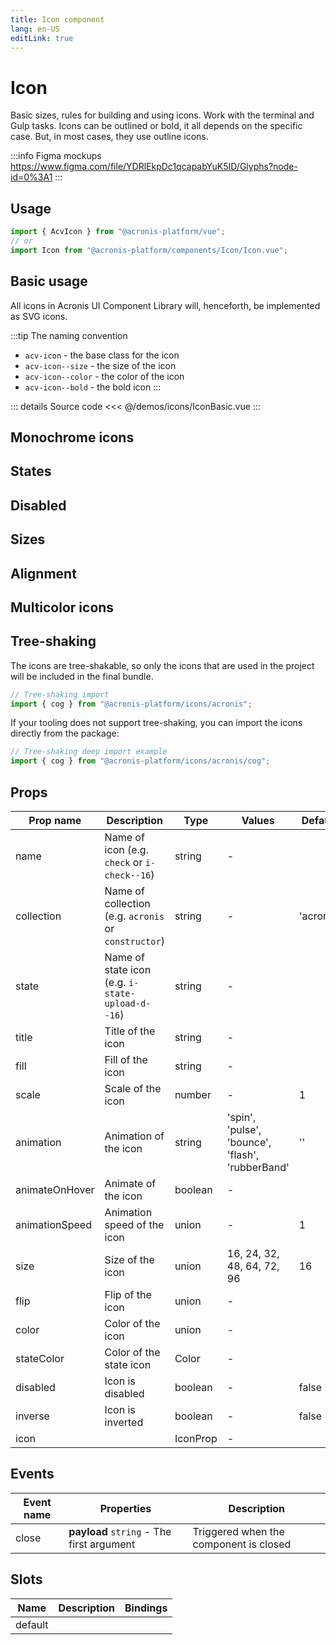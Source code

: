 ```yaml
---
title: Icon component
lang: en-US
editLink: true
---
```


# Icon

Basic sizes, rules for building and using icons. Work with the terminal and Gulp tasks.
Icons can be outlined or bold, it all depends on the specific case.
But, in most cases, they use outline icons.

:::info Figma mockups
https://www.figma.com/file/YDRlEkpDc1qcapabYuK5ID/Glyphs?node-id=0%3A1
:::

## Usage

```javascript
import { AcvIcon } from "@acronis-platform/vue";
// or
import Icon from "@acronis-platform/components/Icon/Icon.vue";
```

## Basic usage

All icons in Acronis UI Component Library will, henceforth, be implemented as SVG icons.

:::tip
The naming convention

- `acv-icon` - the base class for the icon
- `acv-icon--size` - the size of the icon
- `acv-icon--color` - the color of the icon
- `acv-icon--bold` - the bold icon
  :::

<IconBasic />

::: details Source code
<<< @/demos/icons/IconBasic.vue
:::

## Monochrome icons

<IconMonochrome />

## States

<IconStates />

## Disabled

<IconDisabled />

## Sizes

<IconSizes />

## Alignment

<IconAlignment />

## Multicolor icons

<IconMulticolor />

## Tree-shaking

The icons are tree-shakable, so only the icons that are used in the project will be included in the final bundle.

```javascript
// Tree-shaking import
import { cog } from "@acronis-platform/icons/acronis";
```

If your tooling does not support tree-shaking, you can import the icons directly from the package:

```javascript
// Tree-shaking deep import example
import { cog } from "@acronis-platform/icons/acronis/cog";
```

## Props

| Prop name      | Description                                          | Type     | Values                                           | Default   |
| -------------- | ---------------------------------------------------- | -------- | ------------------------------------------------ | --------- |
| name           | Name of icon (e.g. `check` or `i-check--16`)         | string   | -                                                |           |
| collection     | Name of collection (e.g. `acronis` or `constructor`) | string   | -                                                | 'acronis' |
| state          | Name of state icon (e.g. `i-state-upload-d--16`)     | string   | -                                                |           |
| title          | Title of the icon                                    | string   | -                                                |           |
| fill           | Fill of the icon                                     | string   | -                                                |           |
| scale          | Scale of the icon                                    | number   | -                                                | 1         |
| animation      | Animation of the icon                                | string   | 'spin', 'pulse', 'bounce', 'flash', 'rubberBand' | ''        |
| animateOnHover | Animate of the icon                                  | boolean  | -                                                |           |
| animationSpeed | Animation speed of the icon                          | union    | -                                                | 1         |
| size           | Size of the icon                                     | union    | 16, 24, 32, 48, 64, 72, 96                       | 16        |
| flip           | Flip of the icon                                     | union    | -                                                |           |
| color          | Color of the icon                                    | union    | -                                                |           |
| stateColor     | Color of the state icon                              | Color    | -                                                |           |
| disabled       | Icon is disabled                                     | boolean  | -                                                | false     |
| inverse        | Icon is inverted                                     | boolean  | -                                                | false     |
| icon           |                                                      | IconProp | -                                                |           |

## Events

| Event name | Properties                                | Description                            |
| ---------- | ----------------------------------------- | -------------------------------------- |
| close      | **payload** `string` - The first argument | Triggered when the component is closed |

## Slots

| Name    | Description | Bindings |
| ------- | ----------- | -------- |
| default |             |          |
